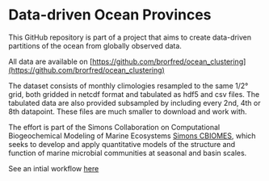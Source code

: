 # Data-driven Ocean Provinces

This GitHub repository is part of a project that aims to create data-driven partitions of the ocean from globally observed
data. 

All data are available on [https://github.com/brorfred/ocean_clustering](https://github.com/brorfred/ocean_clustering)

The dataset consists of monthly climologies resampled to the same 1/2° grid, both gridded in netcdf format and tabulated as hdf5 and csv files. The tabulated data are also provided subsampled by including every 2nd, 4th or 8th datapoint. These files are much smaller to download and work with.

The effort is part of the Simons Collaboration on Computational Biogeochemical Modeling of Marine Ecosystems [Simons CBIOMES](cbiomes.org), which seeks to develop and apply quantitative models of the structure and function of marine microbial communities at seasonal and basin scales.

See an intial workflow [here](http://htmlpreview.github.io/?https://github.com/muellsen/OceanProvinces/blob/master/html/processOceanData.html)

